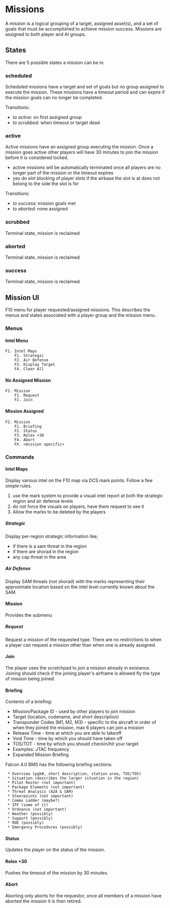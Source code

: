 # Missions

A mission is a logical grouping of a target, assigned asset(s), and a set of
goals that must be accomplished to achieve mission success. Missions are
assigned to both player and AI groups.

## States

There are 5 possible states a mission can be in.

### scheduled

Scheduled missions have a target and set of goals but no group assigned to
execute the mission. These missions have a timeout period and can expire
if the mission goals can no longer be completed.

Transitions:

 * _to active:_ on first assigned group
 * _to scrubbed:_ when timeout or target dead

### active

Active missions have an assigned group executing the mission. Once a mission
goes active other players will have 30 minutes to join the mission before
it is considered locked.

 - active missions will be automatically terminated once all players are
   no longer part of the mission or the timeout expires
 - yes do slot blocking of player slots if the airbase the slot is at
   does not belong to the side the slot is for

Transitions:

 * _to success:_ mission goals met
 * _to aborted:_ none assigned

### scrubbed

Terminal state, mission is reclaimed

### aborted

Terminal state, mission is reclaimed

### success

Terminal state, mission is reclaimed


## Mission UI

F10 menu for player requested/assigned missions. This describes the menus and
states associated with a player group and the mission menu.

### Menus

#### Intel Menu

	F1. Intel Maps
		F1. Strategic
		F2. Air Defense
		F3. Display Target
		F4. Clear All

#### No Assigned Mission

	F2. Mission
		F1. Request
		F2. Join

#### Mission Assigned

	F2. Mission
		F1. Briefing
		F2. Status
		F3. Rolex +30
		F4. Abort
		FX. <mission specific>

### Commands

#### Intel Maps

Display various intel on the F10 map via DCS mark points. Follow a few simple
rules.

 1. use the mark system to provide a visual intel report at both the
    strategic region and air defense levels
 2. do not force the visuals on players, have them request to see it
 3. Allow the marks to be deleted by the players

##### Strategic

Display per-region strategic information like;

 * if there is a sam threat in the region
 * if there are shorad in the region
 * any cap threat in the area

##### Air Defense

Display SAM threats (not shorad) with the marks representing their approximate
location based on the intel level currently known about the SAM.

#### Mission

Provides the submenu

##### Request

Request a mission of the requested type. There are no restrictions to when a
player can request a mission other than when one is already assigned.

#### Join

The player uses the scratchpad to join a mission already in existance. Joining
should check if the joining player's airframe is allowed fly the type of
mission being joined.

#### Briefing

Contents of a briefing:

 * Mission/Package ID - used by other players to join mission
 * Target (location, codename, and short description)
 * Transponder Codes (M1, M2, M3) - specific to the aircraft in order of
     when they joined the mission, max 6 players can join a mission
 * Release Time - time at which you are able to takeoff
 * Void Time - time by which you should have taken off
 * TOS/TOT - time by which you should checkin/hit your target
 * <Mission Specific Items>
     Examples: JTAC frequency
 * Expanded Mission Briefing

Falcon 4.0 BMS has the following briefing sections:

	 * Overview (pgk#, short description, station area, TOS/TOS)
	 * Situation (describes the larger situation in the region)
	 * Pilot Roster (not important)
	 * Package Elements (not important)
	 * Threat Analysis (A2A & SAM)
	 * Steerpoints (not important)
	 * Comms Ladder (maybe?)
	 * IFF (some of it)
	 * Ordnance (not important)
	 * Weather (possibly)
	 * Support (possibly)
	 * ROE (possibly)
	 * Emergency Procedures (possibly)

#### Status

Updates the player on the status of the mission.

#### Rolex +30

Pushes the timeout of the mission by 30 minutes.

#### Abort

Aborting only aborts for the requestor, once all members of a mission have
aborted the mission it is then retired.

